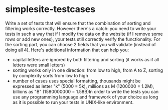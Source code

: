 # simplesite-testcases

Write a set of tests that will ensure that the combination of sorting and filtering works correctly.
However there's a catch: you need to write your tests in such a way that if I modify the data on the website (if I remove some rows or add new ones), your tests still correctly verify the functionality. For the sorting part, you can choose 2 fields that you will validate (instead of doing all 4). Here's additional information that can help you:
* capital letters are ignored by both filtering and sorting (it works as if all letters were small letters)
* sorting works only in one direction: from low to high, from A to Z, sorting by complexity sorts from low to high
* number of cases uses special formatting, thousands might be expressed as letter "k" (5000 = 5k), millions as M (1200000 = 1.2M), billions as "B" (1580000000 = 1.58B)In order to write the tests you can use any programming language and framework of your choice as long as it is possible to run your tests in UNIX-like environment. 
